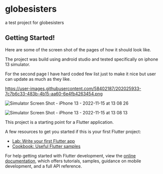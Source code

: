 # globesisters

a test project for globesisters

## Getting Started!

Here are some of the screen shot of the pages of how it should look like.

The project was build using android studio and tested specifically on iphone 13 simulator.

For the second page I have hard coded few list just to make it nice but user can update as much as they like.

https://user-images.githubusercontent.com/58402187/202025933-7c7b6c33-483b-4b15-aa60-6e4fb4263454.png


![Simulator Screen Shot - iPhone 13 - 2022-11-15 at 13 08 26](https://user-images.githubusercontent.com/58402187/202026237-f5e9a987-1128-40ef-a553-284f55b3843c.png)

![Simulator Screen Shot - iPhone 13 - 2022-11-15 at 13 08 13](https://user-images.githubusercontent.com/58402187/202026255-86577660-801b-4c32-90e4-1113c0a55c39.png)



This project is a starting point for a Flutter application.

A few resources to get you started if this is your first Flutter project:

- [Lab: Write your first Flutter app](https://docs.flutter.dev/get-started/codelab)
- [Cookbook: Useful Flutter samples](https://docs.flutter.dev/cookbook)

For help getting started with Flutter development, view the
[online documentation](https://docs.flutter.dev/), which offers tutorials,
samples, guidance on mobile development, and a full API reference.
